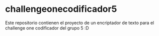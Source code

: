 # challengeonecodificador5

Este repositorio contienen el proyecto de un encriptador de texto para el challenge one codificador del grupo 5 :D

